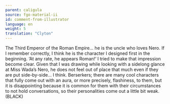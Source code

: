```yaml
---
parent: caligula
source: fgo-material-ii
id: comment-from-illustrator
language: en
weight: 5
translation: "Clyton"
---
```


The Third Emperor of the Roman Empire… he is the uncle who loves Nero. If I remember correctly, I think he is the character I designed first in the beginning. ‘At any rate, he appears Roman!‘ I tried to make that impression become clear. Given that I was drawing while looking with a sidelong glance at Miss Wada’s Nero, he does not feel out of place that much even if they are put side-by-side… I think. Berserkers; there are many cool characters that fully come out with an aura, or more precisely, flashiness, to them, but it is disappointing because it is common for them with their circumstances to not hold conversations, so their personalities come out a little bit weak. (BLACK)
